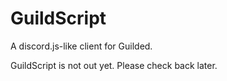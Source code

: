 # GuildScript
A discord.js-like client for Guilded.

GuildScript is not out yet. Please check back later.